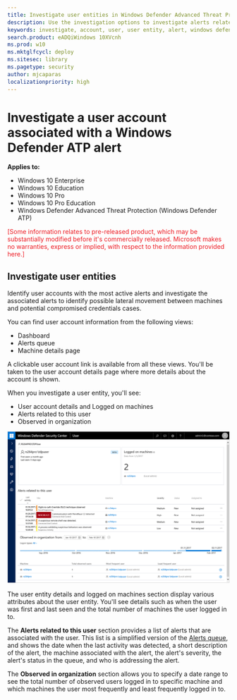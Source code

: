 ```yaml
---
title: Investigate user entities in Windows Defender Advanced Threat Protection
description: Use the investigation options to investigate alerts related to a user account.
keywords: investigate, account, user, user entity, alert, windows defender atp
search.product: eADQiWindows 10XVcnh
ms.prod: w10
ms.mktglfcycl: deploy
ms.sitesec: library
ms.pagetype: security
author: mjcaparas
localizationpriority: high
---
```

# Investigate a user account associated with a Windows Defender ATP alert

**Applies to:**

- Windows 10 Enterprise
- Windows 10 Education
- Windows 10 Pro
- Windows 10 Pro Education
- Windows Defender Advanced Threat Protection (Windows Defender ATP)

<span style="color:#ED1C24;">[Some information relates to pre-released product, which may be substantially modified before it's commercially released. Microsoft makes no warranties, express or implied, with respect to the information provided here.]</span>

## Investigate user entities
Identify user accounts with the most active alerts and investigate the associated alerts to identify possible lateral movement between machines and potential compromised credentials cases.

You can find user account information from the following views:
- Dashboard
- Alerts queue
- Machine details page

A clickable user account link is available from all these views. You'll be taken to the user account details page where more details about the account is shown.

When you investigate a user entity, you'll see:
- User account details and Logged on machines
- Alerts related to this user
- Observed in organization

![Image of the user entity details page](images/atp-user-details-view.png)

The user entity details and logged on machines section display various attributes about the user entity. You'll see details such as when the user was first and last seen and the total number of machines the user logged in to.

The **Alerts related to this user** section provides a list of alerts that are associated with the user. This list is a simplified version of the [Alerts queue](alerts-queue-windows-defender-advanced-threat-protection.md), and shows the date when the last activity was detected, a short description of the alert, the machine associated with the alert, the alert's severity, the alert's status in the queue, and who is addressing the alert.

The **Observed in organization** section allows you to specify a date range to see the total number of observed users logged in to specific machine and which machines the user most frequently and least frequently logged in to. 
